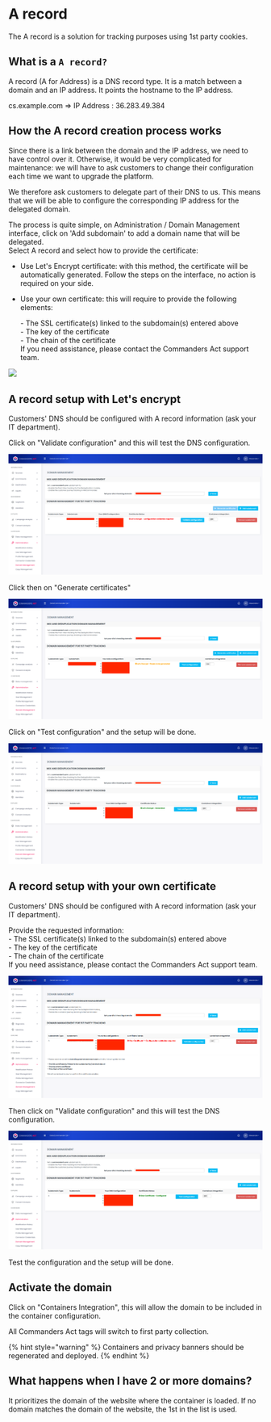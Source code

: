 # A record

The A record is a solution for tracking purposes using 1st party cookies.

## What is a `A record?`

A record (A for Address) is a DNS record type. It is a match between a domain and an IP address. It points the hostname to the IP address.

cs.example.com ⇒ IP Address : 36.283.49.384

## How the A record creation process works

Since there is a link between the domain and the IP address, we need to have control over it. Otherwise, it would be very complicated for maintenance: we will have to ask customers to change their configuration each time we want to upgrade the platform.

We therefore ask customers to delegate part of their DNS to us. This means that we will be able to configure the corresponding IP address for the delegated domain.

The process is quite simple, on Administration / Domain Management interface, click on 'Add subdomain' to add a domain name that will be delegated.\
Select A record and select how to provide the certificate:

* Use Let's Encrypt certificate: with this method, the certificate will be automatically generated. Follow the steps on the interface, no action is required on your side.
*   Use your own certificate: this will require to provide the following elements:

    \- The SSL certificate(s) linked to the subdomain(s) entered above\
    \- The key of the certificate\
    \- The chain of the certificate\
    If you need assistance, please contact the Commanders Act support team.

![](<../../../.gitbook/assets/Capture d’écran 2022-05-20 à 14.50.37.png>)

## A record setup with Let's encrypt

Customers' DNS should be configured with A record information (ask your IT department).

Click on "Validate configuration" and this will test the DNS configuration.

![](<../../../.gitbook/assets/image (1) (4) (1).png>)

Click then on "Generate certificates"

![](<../../../.gitbook/assets/image (3) (3).png>)

Click on "Test configuration" and the setup will be done.

![](<../../../.gitbook/assets/image (4) (1) (3).png>)

## A record setup with your own certificate

Customers' DNS should be configured with A record information (ask your IT department).

Provide the requested information:\
\- The SSL certificate(s) linked to the subdomain(s) entered above\
\- The key of the certificate\
\- The chain of the certificate\
If you need assistance, please contact the Commanders Act support team.

![](<../../../.gitbook/assets/image (5) (2) (1).png>)

Then click on "Validate configuration" and this will test the DNS configuration.

![](<../../../.gitbook/assets/image (6) (1) (1).png>)

Test the configuration and the setup will be done.

## Activate the domain

Click on "Containers Integration", this will allow the domain to be included in the container configuration.

All Commanders Act tags will switch to first party collection.

{% hint style="warning" %}
Containers and privacy banners should be regenerated and deployed.
{% endhint %}

## What happens when I have 2 or more domains?

It prioritizes the domain of the website where the container is loaded. If no domain matches the domain of the website, the 1st in the list is used.
